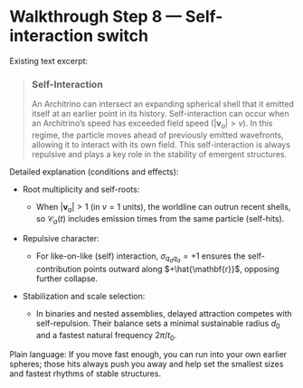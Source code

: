 # Walkthrough Step 8 — Self-interaction switch

Existing text excerpt:
> ### **Self-Interaction**
> An Architrino can intersect an expanding spherical shell that it emitted itself at an earlier point in its history. Self-interaction can occur when an Architrino’s speed has exceeded field speed ($|\mathbf{v}_a| > v$). In this regime, the particle moves ahead of previously emitted wavefronts, allowing it to interact with its own field. This self-interaction is always repulsive and plays a key role in the stability of emergent structures.

Detailed explanation (conditions and effects):

- Root multiplicity and self-roots:
  - When $|\mathbf{v}_a|>1$ (in $v=1$ units), the worldline can outrun recent shells, so $\mathcal{C}_a(t)$ includes emission times from the same particle (self-hits).

- Repulsive character:
  - For like-on-like (self) interaction, $\sigma_{q_a q_a}=+1$ ensures the self-contribution points outward along $+\hat{\mathbf{r}}$, opposing further collapse.

- Stabilization and scale selection:
  - In binaries and nested assemblies, delayed attraction competes with self-repulsion. Their balance sets a minimal sustainable radius $d_0$ and a fastest natural frequency $2\pi/t_0$.

Plain language: If you move fast enough, you can run into your own earlier spheres; those hits always push you away and help set the smallest sizes and fastest rhythms of stable structures.
